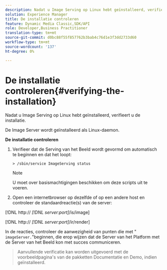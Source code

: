 ```yaml
---
description: Nadat u Image Serving op Linux hebt geïnstalleerd, verifieert u de installatie.
solution: Experience Manager
title: De installatie controleren
feature: Dynamic Media Classic,SDK/API
role: Developer,Business Practitioner
translation-type: tm+mt
source-git-commit: d0bc88f55f857762b3bab4c76d1e3f3dd2733d60
workflow-type: tm+mt
source-wordcount: '137'
ht-degree: 0%

---
```



# De installatie controleren{#verifying-the-installation}

Nadat u Image Serving op Linux hebt geïnstalleerd, verifieert u de installatie.

De Image Server wordt geïnstalleerd als Linux-daemon.

**De installatie controleren**

1. Verifieer dat de Serving van het Beeld wordt gevormd om automatisch te beginnen en dat het loopt:

   `> /sbin/service ImageServing status`

   >[!NOTE]
   >
   >U moet over basismachtigingen beschikken om deze scripts uit te voeren.

1. Open een internetbrowser op dezelfde of op een andere host en controleer de standaardreactie(s) van de server:

[!DNL http:// *[!DNL server:port]*/is/image]

[!DNL http:// *[!DNL server:port]*/ir/render]

In de reacties, controleer de aanwezigheid van punten die met &quot; `imageServer.`&quot;beginnen, die erop wijzen dat de Server van het Platform met de Server van het Beeld kon met succes communiceren.
>Aanvullende verificatie kan worden uitgevoerd met de voorbeeldpagina&#39;s van de pakketten Documentatie en Demo, indien geïnstalleerd.

